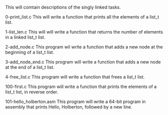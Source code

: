 This will comtain descriptions of the singly linked tasks.

0-print_list.c
This will write a function that prints all the elements of a list_t list.

1-list_len.c
This will will write a function that returns the number of elements in a linked list_t list.

2-add_node.c
This program wil write a function that adds a new node at the beginning of a list_t list.

3-add_node_end.c
This program will write a function that adds a new node at the end of a list_t list.

4-free_list.c
This program will write a function that frees a list_t list.

100-first.c
This program will write a function that prints the elements of a list_t list, in reverse order.

101-hello_holberton.asm
This program will write a 64-bit program in assembly that prints Hello, Holberton, followed by a new line.

